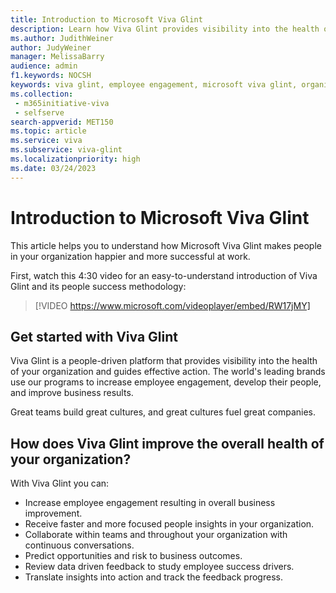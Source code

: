 ```yaml
---
title: Introduction to Microsoft Viva Glint 
description: Learn how Viva Glint provides visibility into the health of your organization and guides effective action. The world's leading brands use Viva Glint programs to increase employee engagement, develop their people, and improve business results. 
ms.author: JudithWeiner
author: JudyWeiner
manager: MelissaBarry
audience: admin
f1.keywords: NOCSH
keywords: viva glint, employee engagement, microsoft viva glint, organization health, viva glint history
ms.collection: 
 - m365initiative-viva
 - selfserve
search-appverid: MET150
ms.topic: article
ms.service: viva
ms.subservice: viva-glint
ms.localizationpriority: high
ms.date: 03/24/2023
---
```


# Introduction to Microsoft Viva Glint

This article helps you to understand how Microsoft Viva Glint makes people in your organization happier and more successful at work.

First, watch this 4:30 video for an easy-to-understand introduction of Viva Glint and its people success methodology:

> [!VIDEO https://www.microsoft.com/videoplayer/embed/RW17jMY]

## Get started with Viva Glint

Viva Glint is a people-driven platform that provides visibility into the health of your organization and guides effective action. The world's leading brands use our programs to increase employee engagement, develop their people, and improve business results.

Great teams build great cultures, and great cultures fuel great companies.

## How does Viva Glint improve the overall health of your organization?

With Viva Glint you can:

- Increase employee engagement resulting in overall business improvement.
- Receive faster and more focused people insights in your organization.
- Collaborate within teams and throughout your organization with continuous conversations.
- Predict opportunities and risk to business outcomes.
- Review data driven feedback to study employee success drivers.
- Translate insights into action and track the feedback progress.

